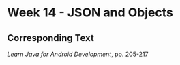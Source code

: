 # Week 14 - JSON and Objects

## Corresponding Text
*Learn Java for Android Development*, pp. 205-217
